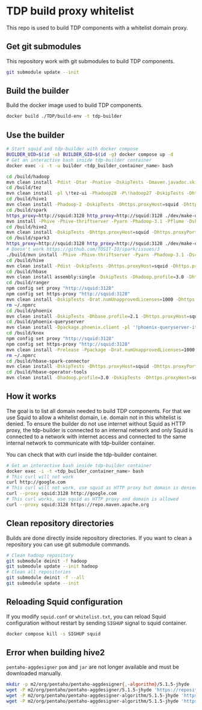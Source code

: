 # TDP build proxy whitelist

This repo is used to build TDP components with a whitelist domain proxy.

## Get git submodules

This repository work with git submodules to build TDP components.

```bash
git submodule update --init
```

## Build the builder

Build the docker image used to build TDP components.

```bash
docker build ./TDP/build-env -t tdp-builder
```

## Use the builder

```bash
# Start squid and tdp-builder with docker compose
BUILDER_UID=$(id -u) BUILDER_GID=$(id -g) docker compose up -d
# Get an interactive bash inside tdp-builder container
docker exec -i -t -u builder <tdp_builder_container_name> bash

cd /build/hadoop
mvn clean install -Pdist -Dtar -Pnative -DskipTests -Dmaven.javadoc.skip=true -Dhttps.proxyHost=squid -Dhttps.proxyPort=3128 -Dhttp.proxyHost=squid -Dhttp.proxyPort=3128 -Dmaven.repo.local=/build/m2
cd /build/tez
mvn clean install -pl \!tez-ui -Phadoop28 -P\!hadoop27 -DskipTests -Dhttps.proxyHost=squid -Dhttps.proxyPort=3128 -Dhttp.proxyHost=squid -Dhttp.proxyPort=3128 -Dmaven.repo.local=/build/m2
cd /build/hive1
mvn clean install -Phadoop-2 -DskipTests -Dhttps.proxyHost=squid -Dhttps.proxyPort=3128 -Dhttp.proxyHost=squid -Dhttp.proxyPort=3128 -Dmaven.repo.local=/build/m2
cd /build/spark
https_proxy=http://squid:3128 http_proxy=http://squid:3128 ./dev/make-distribution.sh --name tdp --tgz -Phive -Phive-thriftserver -Pyarn -Phadoop-3.1 -Pflume -Dhttps.proxyHost=squid -Dhttps.proxyPort=3128 -Dhttp.proxyHost=squid -Dhttp.proxyPort=3128 -Dmaven.repo.local=/build/m2
mvn install -Phive -Phive-thriftserver -Pyarn -Phadoop-3.1 -Pflume -DskipTests -Dhttps.proxyHost=squid -Dhttps.proxyPort=3128 -Dhttp.proxyHost=squid -Dhttp.proxyPort=3128 -Dmaven.repo.local=/build/m2
cd /build/hive2
mvn clean install -DskipTests -Dhttps.proxyHost=squid -Dhttps.proxyPort=3128 -Dhttp.proxyHost=squid -Dhttp.proxyPort=3128 -Dmaven.repo.local=/build/m2
cd /build/spark3
https_proxy=http://squid:3128 http_proxy=http://squid:3128 ./dev/make-distribution.sh --name tdp --tgz -Phive -Phive-thriftserver -Pyarn -Phadoop-3.1 -Dhttps.proxyHost=squid -Dhttps.proxyPort=3128 -Dhttp.proxyHost=squid -Dhttp.proxyPort=3128 -Dmaven.repo.local=/build/m2
# Doesn't work https://github.com/TOSIT-IO/spark/issues/3
./build/mvn install -Phive -Phive-thriftserver -Pyarn -Phadoop-3.1 -Dscalastyle.skip=true -DskipTests -Dhttps.proxyHost=squid -Dhttps.proxyPort=3128 -Dhttp.proxyHost=squid -Dhttp.proxyPort=3128 -Dmaven.repo.local=/build/m2
cd /build/hive
mvn clean install -Pdist -DskipTests -Dhttps.proxyHost=squid -Dhttps.proxyPort=3128 -Dhttp.proxyHost=squid -Dhttp.proxyPort=3128 -Dmaven.repo.local=/build/m2
cd /build/hbase
mvn clean install assembly:single -DskipTests -Dhadoop.profile=3.0 -Dhttps.proxyHost=squid -Dhttps.proxyPort=3128 -Dhttp.proxyHost=squid -Dhttp.proxyPort=3128 -Dmaven.repo.local=/build/m2
cd /build/ranger
npm config set proxy "http://squid:3128"
npm config set https-proxy "http://squid:3128"
mvn clean install -DskipTests -Drat.numUnapprovedLicenses=1000 -Dhttps.proxyHost=squid -Dhttps.proxyPort=3128 -Dhttp.proxyHost=squid -Dhttp.proxyPort=3128 -Dmaven.repo.local=/build/m2
rm ~/.npmrc
cd /build/phoenix
mvn clean install -DskipTests -Dhbase.profile=2.1 -Dhttps.proxyHost=squid -Dhttps.proxyPort=3128 -Dhttp.proxyHost=squid -Dhttp.proxyPort=3128 -Dmaven.repo.local=/build/m2
cd /build/phoenix-queryserver
mvn clean install -Dpackage.phoenix.client -pl '!phoenix-queryserver-it' -DskipTests -Dhttps.proxyHost=squid -Dhttps.proxyPort=3128 -Dhttp.proxyHost=squid -Dhttp.proxyPort=3128 -Dmaven.repo.local=/build/m2
cd /build/knox
npm config set proxy "http://squid:3128"
npm config set https-proxy "http://squid:3128"
mvn clean install -Prelease -Ppackage -Drat.numUnapprovedLicenses=1000 -DskipTests -Dmaven.javdoc.skip=true -Dcheckstyle.skip=true -Dfindbugs.skip=true -Dspotbugs.skip=true -Dhttps.proxyHost=squid -Dhttps.proxyPort=3128 -Dhttp.proxyHost=squid -Dhttp.proxyPort=3128 -Dmaven.repo.local=/build/m2
rm ~/.npmrc
cd /build/hbase-spark-connector
mvn clean install -DskipTests -Dhttps.proxyHost=squid -Dhttps.proxyPort=3128 -Dhttp.proxyHost=squid -Dhttp.proxyPort=3128 -Dmaven.repo.local=/build/m2
cd /build/hbase-operator-tools
mvn clean install -Dhadoop.profile=3.0 -DskipTests -Dhttps.proxyHost=squid -Dhttps.proxyPort=3128 -Dhttp.proxyHost=squid -Dhttp.proxyPort=3128 -Dmaven.repo.local=/build/m2
```

## How it works

The goal is to list all domain needed to build TDP components. For that we use Squid to allow a whitelist domain, i.e. domain not in this whitelist is denied.
To ensure the builder do not use internet without Squid as HTTP proxy, the tdp-builder is connected to an internal network and only Squid is connected to a network with internet access and connected to the same internal network to communicate with tdp-builder container.

You can check that with curl inside the tdp-builder container.

```bash
# Get an interactive bash inside tdp-builder container
docker exec -i -t <tdp_builder_container_name> bash
# This curl will not work
curl http://google.com
# This curl will not work, use squid as HTTP proxy but domain is denied
curl --proxy squid:3128 http://google.com
# This curl works, use squid as HTTP proxy and domain is allowed
curl --proxy squid:3128 https://repo.maven.apache.org
```

## Clean repository directories

Builds are done directly inside repository directories. If you want to clean a repository you can use git submodule commands.

```bash
# Clean hadoop repository
git submodule deinit -f hadoop
git submodule update --init hadoop
# Clean all repositories
git submodule deinit -f --all
git submodule update --init
```

## Reloading Squid configuration

If you modify `squid.conf` or `whitelist.txt`, you can reload Squid configuration without restart by sending `SIGHUP` signal to squid container.

```bash
docker compose kill -s SIGHUP squid
```

## Error when building hive2

`pentaho-aggdesigner` `pom` and `jar` are not longer available and must be downloaded manually.

```bash
mkdir -p m2/org/pentaho/pentaho-aggdesigner{,-algorithm}/5.1.5-jhyde
wget -P m2/org/pentaho/pentaho-aggdesigner/5.1.5-jhyde 'https://repository.mapr.com/nexus/content/groups/mapr-public/conjars/org/pentaho/pentaho-aggdesigner/5.1.5-jhyde/pentaho-aggdesigner-5.1.5-jhyde.pom'
wget -P m2/org/pentaho/pentaho-aggdesigner-algorithm/5.1.5-jhyde 'https://repository.mapr.com/nexus/content/groups/mapr-public/conjars/org/pentaho/pentaho-aggdesigner-algorithm/5.1.5-jhyde/pentaho-aggdesigner-algorithm-5.1.5-jhyde.jar'
wget -P m2/org/pentaho/pentaho-aggdesigner-algorithm/5.1.5-jhyde 'https://repository.mapr.com/nexus/content/groups/mapr-public/conjars/org/pentaho/pentaho-aggdesigner-algorithm/5.1.5-jhyde/pentaho-aggdesigner-algorithm-5.1.5-jhyde.pom'
```
